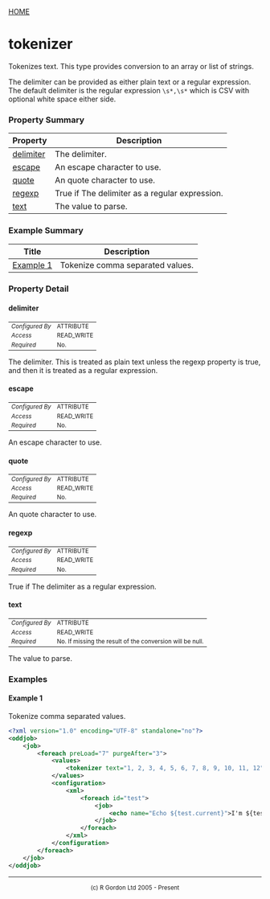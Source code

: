 [HOME](../../../../README.md)
# tokenizer

Tokenizes text. This type provides conversion to an array
or list of strings.


The delimiter can be provided as either plain text or a regular expression.
The default delimiter is the regular expression <code>\s*,\s*</code> which is
CSV with optional white space either side.

### Property Summary

| Property | Description |
| -------- | ----------- |
| [delimiter](#propertydelimiter) | The delimiter. | 
| [escape](#propertyescape) | An escape character to use. | 
| [quote](#propertyquote) | An quote character to use. | 
| [regexp](#propertyregexp) | True if The delimiter as a regular expression. | 
| [text](#propertytext) | The value to parse. | 


### Example Summary

| Title | Description |
| ----- | ----------- |
| [Example 1](#example1) | Tokenize comma separated values. |


### Property Detail
#### delimiter <a name="propertydelimiter"></a>

<table style='font-size:smaller'>
      <tr><td><i>Configured By</i></td><td>ATTRIBUTE</td></tr>
      <tr><td><i>Access</i></td><td>READ_WRITE</td></tr>
      <tr><td><i>Required</i></td><td>No.</td></tr>
</table>

The delimiter. This is treated as plain
text unless the regexp property is true, and then it is treated
as a regular expression.

#### escape <a name="propertyescape"></a>

<table style='font-size:smaller'>
      <tr><td><i>Configured By</i></td><td>ATTRIBUTE</td></tr>
      <tr><td><i>Access</i></td><td>READ_WRITE</td></tr>
      <tr><td><i>Required</i></td><td>No.</td></tr>
</table>

An escape character to use.

#### quote <a name="propertyquote"></a>

<table style='font-size:smaller'>
      <tr><td><i>Configured By</i></td><td>ATTRIBUTE</td></tr>
      <tr><td><i>Access</i></td><td>READ_WRITE</td></tr>
      <tr><td><i>Required</i></td><td>No.</td></tr>
</table>

An quote character to use.

#### regexp <a name="propertyregexp"></a>

<table style='font-size:smaller'>
      <tr><td><i>Configured By</i></td><td>ATTRIBUTE</td></tr>
      <tr><td><i>Access</i></td><td>READ_WRITE</td></tr>
      <tr><td><i>Required</i></td><td>No.</td></tr>
</table>

True if The delimiter as a regular expression.

#### text <a name="propertytext"></a>

<table style='font-size:smaller'>
      <tr><td><i>Configured By</i></td><td>ATTRIBUTE</td></tr>
      <tr><td><i>Access</i></td><td>READ_WRITE</td></tr>
      <tr><td><i>Required</i></td><td>No. If missing the result of the conversion will be
 null.</td></tr>
</table>

The value to parse.


### Examples
#### Example 1 <a name="example1"></a>

Tokenize comma separated values.

```xml
<?xml version="1.0" encoding="UTF-8" standalone="no"?>
<oddjob>
    <job>
        <foreach preLoad="7" purgeAfter="3">
            <values>
                <tokenizer text="1, 2, 3, 4, 5, 6, 7, 8, 9, 10, 11, 12"/>
            </values>
            <configuration>
                <xml>
                    <foreach id="test">
                        <job>
                            <echo name="Echo ${test.current}">I'm ${test.current}</echo>
                        </job>
                    </foreach>
                </xml>
            </configuration>
        </foreach>
    </job>
</oddjob>
```



-----------------------

<div style='font-size: smaller; text-align: center;'>(c) R Gordon Ltd 2005 - Present</div>
